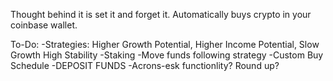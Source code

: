 Thought behind it is set it and forget it. Automatically buys crypto in your coinbase wallet. 

To-Do:
-Strategies: Higher Growth Potential, Higher Income Potential, Slow Growth High Stability
  -Staking
    -Move funds following strategy
-Custom Buy Schedule
-DEPOSIT FUNDS
-Acrons-esk functionlity? Round up?
